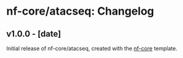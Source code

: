 # nf-core/atacseq: Changelog

## v1.0.0 - [date]
Initial release of nf-core/atacseq, created with the [nf-core](http://nf-co.re/) template.

